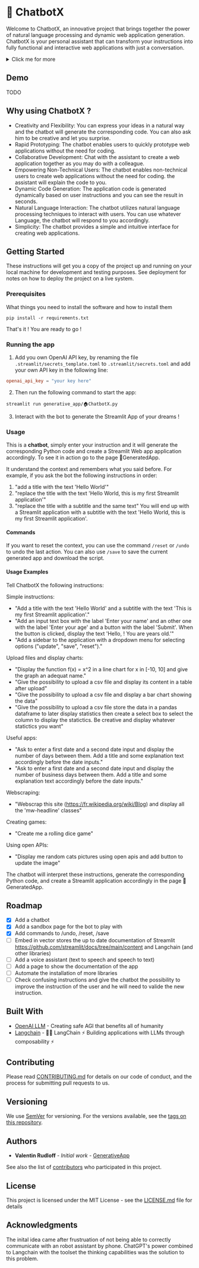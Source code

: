 # 🤖 ChatbotX

Welcome to ChatbotX, an innovative project that brings together the power of natural language processing and dynamic web application generation. ChatbotX is your personal assistant that can transform your instructions into fully functional and interactive web applications with just a conversation.

<details>
  <summary>Click me for more</summary>

## Unleash the Power of Conversational Programming

With ChatbotX, you don't need to be a coding expert to create stunning web applications. Simply engage in a conversation with our intelligent chatbot, express your vision, and watch as the magic happens. Our cutting-edge natural language processing engine comprehends your instructions with remarkable accuracy, ensuring a seamless user experience.

## Dynamic Code Generation, Instant Web Applications

ChatbotX's intelligent core generates high-quality Python code snippets on the fly, tailored to your exact specifications. Through the fusion of your creativity and our advanced algorithms, you'll witness the birth of captivating visualizations, intuitive interfaces, and dynamic functionality. No need to fiddle with complex frameworks or wrestle with tedious coding – ChatbotX handles it all for you.

## Streamlit: The Gateway to Web App Excellence

We have chosen Streamlit, the beloved Python library, as the foundation for our web applications. With Streamlit's simplicity and elegance, your creations come to life effortlessly. Seamlessly integrated with ChatbotX, Streamlit ensures that your applications are not only visually stunning but also highly interactive, providing an immersive experience for your users.

## Let Your Imagination Soar

ChatbotX is the ultimate tool for unleashing your creativity. Whether you want to build captivating data visualizations, develop intuitive dashboards, or create innovative machine learning applications, ChatbotX is your steadfast companion. It adapts to your needs, guides you through the process, and transforms your ideas into reality.

## Join the ChatbotX Revolution

Become a part of the ChatbotX revolution and redefine the way web applications are built. Collaborate with fellow developers, share your creations, and inspire others. Your contributions make a difference, shaping the future of intelligent conversational programming.
</details>

## Demo

TODO

## Why using ChatbotX ?

- Creativity and Flexibility: You can express your ideas in a natural way and the chatbot will generate the corresponding code. You can also ask him to be creative and let you surprise.
- Rapid Prototyping: The chatbot enables users to quickly prototype web applications without the need for coding.
- Collaborative Development: Chat with the assistant to create a web application together as you may do with a colleague.
- Empowering Non-Technical Users: The chatbot enables non-technical users to create web applications without the need for coding. the assistant will explain the code to you.
- Dynamic Code Generation: The application code is generated dynamically based on user instructions and you can see the result in seconds.
- Natural Language Interaction: The chatbot utilizes natural language processing techniques to interact with users. You can use whatever Language, the chatbot will respond to you accordingly.
- Simplicity: The chatbot provides a simple and intuitive interface for creating web applications.

## Getting Started

These instructions will get you a copy of the project up and running on your local machine for development and testing purposes. See deployment for notes on how to deploy the project on a live system.

### Prerequisites

What things you need to install the software and how to install them

```shell
pip install -r requirements.txt
```

That's it ! You are ready to go !

### Running the app

1. Add you own OpenAI API key, by renaming the file `.streamlit/secrets_template.toml` to `.streamlit/secrets.toml` and add your own API key in the following line:
```toml
openai_api_key = "your key here"
````

2. Then run the following command to start the app:

```shell
streamlit run generative_app/🏠ChatbotX.py
```

3. Interact with the bot to generate the Streamlit App of your dreams !

### Usage

This is a **chatbot**, simply enter your instruction and it will generate the corresponding Python code and create a Streamlit Web app application accordingly. To see it in action go to the page 🤖GeneratedApp.

It understand the context and remembers what you said before. For example, if you ask the bot the following instructions in order:
1. "add a title with the text 'Hello World'"
2. "replace the title with the text 'Hello World, this is my first Streamlit application'"
3. "replace the title with a subtitle and the same text"
You will end up with a Streamlit application with a subtitle with the text 'Hello World, this is my first Streamlit application'.

#### Commands

If you want to reset the context, you can use the command `/reset` or `/undo` to undo the last action. You can also use `/save` to save the current generated app and download the script.

#### Usage Examples

Tell ChatbotX the following instructions:

Simple instructions:
- "Add a title with the text 'Hello World' and a subtitle with the text 'This is my first Streamlit application'."
- "Add an input text box with the label 'Enter your name' and an other one with the label 'Enter your age' and a button with the label 'Submit'. When the button is clicked, display the text 'Hello, <name>! You are <age> years old.'"
- "Add a sidebar to the application with a dropdown menu for selecting options ("update", "save", "reset")."

Upload files and display charts:
- "Display the function f(x) = x^2 in a line chart for x in [-10, 10] and give the graph an adequat name."
- "Give the possibility to upload a csv file and display its content in a table after upload"
- "Give the possibility to upload a csv file and display a bar chart showing the data"
- "Give the possibility to upload a csv file store the data in a pandas dataframe to later display statistics then create a select box to select the column to display the statictics. Be creative and display whatever statictics you want"

Useful apps:
- "Ask to enter a first date and a second date input and display the number of days between them. Add a title and some explanation text accordingly before the date inputs."
- "Ask to enter a first date and a second date input and display the number of business days between them. Add a title and some explanation text accordingly before the date inputs."

Webscraping:
- "Webscrap this site (https://fr.wikipedia.org/wiki/Blog) and display all the 'mw-headline' classes"

Creating games:
- "Create me a rolling dice game"

Using open APIs:
- "Display me random cats pictures using open apis and add button to update the image"

The chatbot will interpret these instructions, generate the corresponding Python code, and create a Streamlit application accordingly in the page 🤖GeneratedApp.

## Roadmap

- [x] Add a chatbot
- [x] Add a sandbox page for the bot to play with
- [x] Add commands to /undo, /reset, /save
- [ ] Embed in vector stores the up to date documentation of Streamlit https://github.com/streamlit/docs/tree/main/content and Langchain (and other libraries)
- [ ] Add a voice assistant (text to speech and speech to text)
- [ ] Add a page to show the documentation of the app
- [ ] Automate the installation of more libraries
- [ ] Check confusing instructions and give the chatbot the possibility to improve the instruction of the user and he will need to valide the new instruction.

## Built With

* [OpenAI LLM](https://openai.com) - Creating safe AGI that benefits all of humanity
* [Langchain](https://github.com/hwchase17/langchain) - 🦜️🔗 LangChain ⚡ Building applications with LLMs through composability ⚡

## Contributing

Please read [CONTRIBUTING.md](https://gist.github.com/PurpleBooth/b24679402957c63ec426) for details on our code of conduct, and the process for submitting pull requests to us.

## Versioning

We use [SemVer](http://semver.org/) for versioning. For the versions available, see the [tags on this repository](https://github.com/Gamma-Software/GenerativeApp/tags).

## Authors

* **Valentin Rudloff** - *Initial work* - [GenerativeApp](https://github.com/Gamma-Software/GenerativeApp)

See also the list of [contributors](https://github.com/Gamma-Software/CustomerCareAI/contributors) who participated in this project.

## License

This project is licensed under the MIT License - see the [LICENSE.md](LICENSE.md) file for details

## Acknowledgments

The inital idea came after frustruation of not being able to correctly communicate with an robot assistant by phone. ChatGPT's power combined to Langchain with the toolset the thinking capabilities was the solution to this problem.